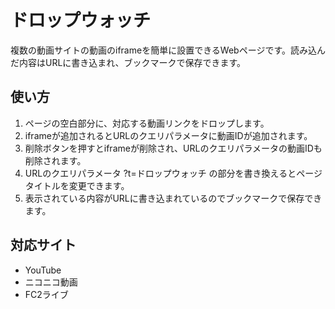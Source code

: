# ドロップウォッチ

複数の動画サイトの動画のiframeを簡単に設置できるWebページです。読み込んだ内容はURLに書き込まれ、ブックマークで保存できます。

## 使い方

1. ページの空白部分に、対応する動画リンクをドロップします。
2. iframeが追加されるとURLのクエリパラメータに動画IDが追加されます。
3. 削除ボタンを押すとiframeが削除され、URLのクエリパラメータの動画IDも削除されます。
4. URLのクエリパラメータ ?t=ドロップウォッチ の部分を書き換えるとページタイトルを変更できます。
5. 表示されている内容がURLに書き込まれているのでブックマークで保存できます。

## 対応サイト

* YouTube
* ニコニコ動画
* FC2ライブ

